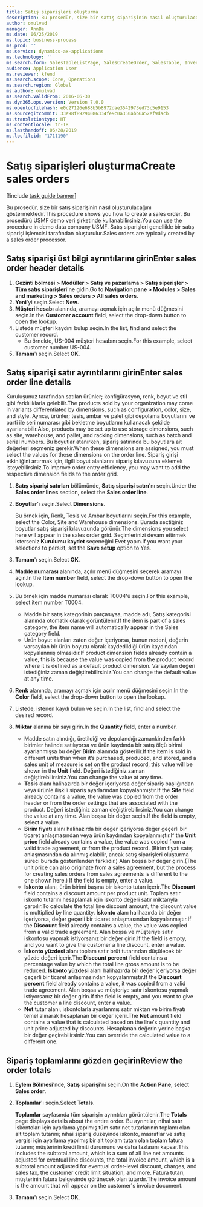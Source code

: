 ```yaml
---
title: Satış siparişleri oluşturma
description: Bu prosedür, size bir satış siparişinin nasıl oluşturulacağını göstermektedir.
author: omulvad
manager: AnnBe
ms.date: 06/25/2019
ms.topic: business-process
ms.prod: ''
ms.service: dynamics-ax-applications
ms.technology: ''
ms.search.form: SalesTableListPage, SalesCreateOrder, SalesTable, InventDimParmFixed, InventProductDimensionLookup, SalesTotals
audience: Application User
ms.reviewer: kfend
ms.search.scope: Core, Operations
ms.search.region: Global
ms.author: omulvad
ms.search.validFrom: 2016-06-30
ms.dyn365.ops.version: Version 7.0.0
ms.openlocfilehash: e0c27126e688b5b8972dae3542973ed73c5e9153
ms.sourcegitcommit: 33e98f89294086334fe9c0a350abb6a52ef9dacb
ms.translationtype: HT
ms.contentlocale: tr-TR
ms.lasthandoff: 06/28/2019
ms.locfileid: "1711190"
---
```

# <a name="create-sales-orders"></a><span data-ttu-id="5a18f-103">Satış siparişleri oluşturma</span><span class="sxs-lookup"><span data-stu-id="5a18f-103">Create sales orders</span></span>

[!include [task guide banner](../../includes/task-guide-banner.md)]

<span data-ttu-id="5a18f-104">Bu prosedür, size bir satış siparişinin nasıl oluşturulacağını göstermektedir.</span><span class="sxs-lookup"><span data-stu-id="5a18f-104">This procedure shows you how to create a sales order.</span></span> <span data-ttu-id="5a18f-105">Bu prosedürü USMF demo veri şirketinde kullanabilirsiniz.</span><span class="sxs-lookup"><span data-stu-id="5a18f-105">You can use the procedure in demo data company USMF.</span></span> <span data-ttu-id="5a18f-106">Satış siparişleri genellikle bir satış siparişi işlemcisi tarafından oluşturulur.</span><span class="sxs-lookup"><span data-stu-id="5a18f-106">Sales orders are typically created by a sales order processor.</span></span> 

## <a name="enter-sales-order-header-details"></a><span data-ttu-id="5a18f-107">Satış siparişi üst bilgi ayrıntılarını girin</span><span class="sxs-lookup"><span data-stu-id="5a18f-107">Enter sales order header details</span></span>
1. <span data-ttu-id="5a18f-108">**Gezinti bölmesi > Modüller > Satış ve pazarlama > Satış siperişler > Tüm satış siparişleri**'ne gidin.</span><span class="sxs-lookup"><span data-stu-id="5a18f-108">Go to **Navigation pane > Modules > Sales and marketing > Sales orders > All sales orders**.</span></span>
2. <span data-ttu-id="5a18f-109">**Yeni**'yi seçin.</span><span class="sxs-lookup"><span data-stu-id="5a18f-109">Select **New**.</span></span>
3. <span data-ttu-id="5a18f-110">**Müşteri hesabı** alanında, aramayı açmak için açılır menü düğmesini seçin.</span><span class="sxs-lookup"><span data-stu-id="5a18f-110">In the **Customer account** field, select the drop-down button to open the lookup.</span></span>
4. <span data-ttu-id="5a18f-111">Listede müşteri kaydını bulup seçin.</span><span class="sxs-lookup"><span data-stu-id="5a18f-111">In the list, find and select the customer record.</span></span>
    - <span data-ttu-id="5a18f-112">Bu örnekte, US-004 müşteri hesabını seçin.</span><span class="sxs-lookup"><span data-stu-id="5a18f-112">For this example, select customer number US-004.</span></span>  
5. <span data-ttu-id="5a18f-113">**Tamam**'ı seçin.</span><span class="sxs-lookup"><span data-stu-id="5a18f-113">Select **OK**.</span></span>

## <a name="enter-sales-order-line-details"></a><span data-ttu-id="5a18f-114">Satış siparişi satır ayrıntılarını girin</span><span class="sxs-lookup"><span data-stu-id="5a18f-114">Enter sales order line details</span></span>
    
<span data-ttu-id="5a18f-115">Kuruluşunuz tarafından satılan ürünler; konfigürasyon, renk, boyut ve stil gibi farklılıklarla gelebilir.</span><span class="sxs-lookup"><span data-stu-id="5a18f-115">The products sold by your organization may come in variants differentiated by dimensions, such as configuration, color, size, and style.</span></span> <span data-ttu-id="5a18f-116">Ayrıca, ürünler; tesis, ambar ve palet gibi depolama boyutlarını ve parti ile seri numarası gibi bekletme boyutlarını kullanacak şekilde ayarlanabilir.</span><span class="sxs-lookup"><span data-stu-id="5a18f-116">Also, products may be set up to use storage dimensions, such as site, warehouse, and pallet, and racking dimensions, such as batch and serial numbers.</span></span> <span data-ttu-id="5a18f-117">Bu boyutlar atanırken, sipariş satırında bu boyutlara ait değerleri seçmeniz gerekir.</span><span class="sxs-lookup"><span data-stu-id="5a18f-117">When these dimensions are assigned, you must select the values for those dimensions on the order line.</span></span> <span data-ttu-id="5a18f-118">Sipariş girişi etkinliğini artırmak için, ilgili boyut alanlarını sipariş kılavuzuna eklemek isteyebilirsiniz.</span><span class="sxs-lookup"><span data-stu-id="5a18f-118">To improve order entry efficiency, you may want to add the respective dimension fields to the order grid.</span></span>
    
1. <span data-ttu-id="5a18f-119">**Satış siparişi satırları** bölümünde, **Satış siparişi satırı**'nı seçin.</span><span class="sxs-lookup"><span data-stu-id="5a18f-119">Under the **Sales order lines** section, select the **Sales order line**.</span></span>
2. <span data-ttu-id="5a18f-120">**Boyutlar**'ı seçin.</span><span class="sxs-lookup"><span data-stu-id="5a18f-120">Select **Dimensions**.</span></span>
    
    <span data-ttu-id="5a18f-121">Bu örnek için, Renk, Tesis ve Ambar boyutlarını seçin.</span><span class="sxs-lookup"><span data-stu-id="5a18f-121">For this example, select the Color, Site and Warehouse dimensions.</span></span> <span data-ttu-id="5a18f-122">Burada seçtiğiniz boyutlar satış siparişi kılavuzunda görünür.</span><span class="sxs-lookup"><span data-stu-id="5a18f-122">The dimensions you select here will appear in the sales order grid.</span></span> <span data-ttu-id="5a18f-123">Seçimlerinizi devam ettirmek isterseniz **Kurulumu kaydet** seçeneğini Evet yapın.</span><span class="sxs-lookup"><span data-stu-id="5a18f-123">If you want your selections to persist, set the **Save setup** option to Yes.</span></span>
    
3. <span data-ttu-id="5a18f-124">**Tamam**'ı seçin.</span><span class="sxs-lookup"><span data-stu-id="5a18f-124">Select **OK**.</span></span>
4. <span data-ttu-id="5a18f-125">**Madde numarası** alanında, açılır menü düğmesini seçerek aramayı açın.</span><span class="sxs-lookup"><span data-stu-id="5a18f-125">In the **Item number** field, select the drop-down button to open the lookup.</span></span>
5. <span data-ttu-id="5a18f-126">Bu örnek için madde numarası olarak T0004'ü seçin.</span><span class="sxs-lookup"><span data-stu-id="5a18f-126">For this example, select item number T0004.</span></span>
    - <span data-ttu-id="5a18f-127">Madde bir satış kategorinin parçasıysa, madde adı, Satış kategorisi alanında otomatik olarak görüntülenir.</span><span class="sxs-lookup"><span data-stu-id="5a18f-127">If the item is part of a sales category, the item name will automatically appear in the Sales category field.</span></span>  
    - <span data-ttu-id="5a18f-128">Ürün boyut alanları zaten değer içeriyorsa, bunun nedeni, değerin varsayılan bir ürün boyutu olarak kaydedildiği ürün kaydından kopyalanmış olmasıdır.</span><span class="sxs-lookup"><span data-stu-id="5a18f-128">If product dimension fields already contain a value, this is because the value was copied from the product record where it is defined as a default product dimension.</span></span> <span data-ttu-id="5a18f-129">Varsayılan değeri istediğiniz zaman değiştirebilirsiniz.</span><span class="sxs-lookup"><span data-stu-id="5a18f-129">You can change the default value at any time.</span></span>   
6. <span data-ttu-id="5a18f-130">**Renk** alanında, aramayı açmak için açılır menü düğmesini seçin.</span><span class="sxs-lookup"><span data-stu-id="5a18f-130">In the **Color** field, select the drop-down button to open the lookup.</span></span>
7. <span data-ttu-id="5a18f-131">Listede, istenen kaydı bulun ve seçin.</span><span class="sxs-lookup"><span data-stu-id="5a18f-131">In the list, find and select the desired record.</span></span>
8. <span data-ttu-id="5a18f-132">**Miktar** alanına bir sayı girin.</span><span class="sxs-lookup"><span data-stu-id="5a18f-132">In the **Quantity** field, enter a number.</span></span>
    - <span data-ttu-id="5a18f-133">Madde satın alındığı, üretildiği ve depolandığı zamankinden farklı birimler halinde satılıyorsa ve ürün kaydında bir satış ölçü birimi ayarlanmışsa bu değer **Birim** alanında gösterilir.</span><span class="sxs-lookup"><span data-stu-id="5a18f-133">If the item is sold in different units than when it’s purchased, produced, and stored, and a sales unit of measure is set on the product record, this value will be shown in the **Unit** field.</span></span> <span data-ttu-id="5a18f-134">Değeri istediğiniz zaman değiştirebilirsiniz.</span><span class="sxs-lookup"><span data-stu-id="5a18f-134">You can change the value at any time.</span></span>   
    - <span data-ttu-id="5a18f-135">**Tesis** alanı halihazırda bir değer içeriyorsa değer sipariş başlığından veya ürünle ilişkili sipariş ayarlarından kopyalanmıştır.</span><span class="sxs-lookup"><span data-stu-id="5a18f-135">If the **Site** field already contains a value, the value was copied from the order header or from the order settings that are associated with the product.</span></span> <span data-ttu-id="5a18f-136">Değeri istediğiniz zaman değiştirebilirsiniz.</span><span class="sxs-lookup"><span data-stu-id="5a18f-136">You can change the value at any time.</span></span> <span data-ttu-id="5a18f-137">Alan boşsa bir değer seçin.</span><span class="sxs-lookup"><span data-stu-id="5a18f-137">If the field is empty, select a value.</span></span>   
    - <span data-ttu-id="5a18f-138">**Birim fiyatı** alanı halihazırda bir değer içeriyorsa değer geçerli bir ticaret anlaşmasından veya ürün kaydından kopyalanmıştır.</span><span class="sxs-lookup"><span data-stu-id="5a18f-138">If the **Unit price** field already contains a value, the value was copied from a valid trade agreement, or from the product record.</span></span> <span data-ttu-id="5a18f-139">(Birim fiyatı satış anlaşmasından da alınmış olabilir, ancak satış siparişleri oluşturma süreci burada gösterilenden farklıdır.) Alan boşsa bir değer girin.</span><span class="sxs-lookup"><span data-stu-id="5a18f-139">(The unit price can also originate from a sales agreement, but the process for creating sales orders from sales agreements is different to the one shown here.) If the field is empty, enter a value.</span></span>   
    - <span data-ttu-id="5a18f-140">**İskonto** alanı, ürün birimi başına bir iskonto tutarı içerir.</span><span class="sxs-lookup"><span data-stu-id="5a18f-140">The **Discount** field contains a discount amount per product unit.</span></span> <span data-ttu-id="5a18f-141">Toplam satır iskonto tutarını hesaplamak için iskonto değeri satır miktarıyla çarpılır.</span><span class="sxs-lookup"><span data-stu-id="5a18f-141">To calculate the total line discount amount, the discount value is multiplied by line quantity.</span></span> <span data-ttu-id="5a18f-142">**İskonto** alanı halihazırda bir değer içeriyorsa, değer geçerli bir ticaret anlaşmasından kopyalanmıştır.</span><span class="sxs-lookup"><span data-stu-id="5a18f-142">If the **Discount** field already contains a value, the value was copied from a valid trade agreement.</span></span> <span data-ttu-id="5a18f-143">Alan boşsa ve müşteriye satır iskontosu yapmak istiyorsanız bir değer girin.</span><span class="sxs-lookup"><span data-stu-id="5a18f-143">If the field is empty, and you want to give the customer a line discount, enter a value.</span></span>  
    - <span data-ttu-id="5a18f-144">**İskonto yüzdesi** alanı toplam satır brüt tutarından düşülecek bir yüzde değeri içerir.</span><span class="sxs-lookup"><span data-stu-id="5a18f-144">The **Discount percent** field contains a percentage value by which the total line gross amount is to be reduced.</span></span>  <span data-ttu-id="5a18f-145">**İskonto yüzdesi** alanı halihazırda bir değer içeriyorsa değer geçerli bir ticaret anlaşmasından kopyalanmıştır.</span><span class="sxs-lookup"><span data-stu-id="5a18f-145">If the **Discount percent** field already contains a value, it was copied from a valid trade agreement.</span></span> <span data-ttu-id="5a18f-146">Alan boşsa ve müşteriye satır iskontosu yapmak istiyorsanız bir değer girin.</span><span class="sxs-lookup"><span data-stu-id="5a18f-146">If the field is empty, and you want to give the customer a line discount, enter a value.</span></span> 
    - <span data-ttu-id="5a18f-147">**Net** tutar alanı, iskontolarla ayarlanmış satır miktarı ve birim fiyatı temel alınarak hesaplanan bir değer içerir.</span><span class="sxs-lookup"><span data-stu-id="5a18f-147">The **Net** amount field contains a value that is calculated based on the line's quantity and unit price adjusted by discounts.</span></span>  <span data-ttu-id="5a18f-148">Hesaplanan değerin yerine başka bir değer geçirebilirsiniz.</span><span class="sxs-lookup"><span data-stu-id="5a18f-148">You can override the calculated value to a different one.</span></span>  

## <a name="review-the-order-totals"></a><span data-ttu-id="5a18f-149">Sipariş toplamlarını gözden geçirin</span><span class="sxs-lookup"><span data-stu-id="5a18f-149">Review the order totals</span></span>
1. <span data-ttu-id="5a18f-150">**Eylem Bölmesi**'nde, **Satış siparişi**'ni seçin.</span><span class="sxs-lookup"><span data-stu-id="5a18f-150">On the **Action Pane**, select **Sales order**.</span></span>
2. <span data-ttu-id="5a18f-151">**Toplamlar**'ı seçin.</span><span class="sxs-lookup"><span data-stu-id="5a18f-151">Select **Totals**.</span></span>
    
    <span data-ttu-id="5a18f-152">**Toplamlar** sayfasında tüm siparişin ayrıntıları görüntülenir.</span><span class="sxs-lookup"><span data-stu-id="5a18f-152">The **Totals** page displays details about the entire order.</span></span> <span data-ttu-id="5a18f-153">Bu ayrıntılar, nihai satır iskontoları için ayarlama yapılmış tüm satır net tutarlarının toplamı olan alt toplam tutarını; nihai sipariş düzeyinde iskonto, masraflar ve satış vergisi için ayarlama yapılmış bir alt toplam tutarı olan toplam fatura tutarını; müşterinin kredi limiti durumunu ve daha fazlasını kapsar.</span><span class="sxs-lookup"><span data-stu-id="5a18f-153">This includes the subtotal amount, which is a sum of all line net amounts adjusted for eventual line discounts, the total invoice amount, which is a subtotal amount adjusted for eventual order-level discount, charges, and sales tax, the customer credit limit situation, and more.</span></span> <span data-ttu-id="5a18f-154">Fatura tutarı, müşterinin fatura belgesinde görünecek olan tutardır.</span><span class="sxs-lookup"><span data-stu-id="5a18f-154">The invoice amount is the amount that will appear on the customer's invoice document.</span></span>  
    
3. <span data-ttu-id="5a18f-155">**Tamam**'ı seçin.</span><span class="sxs-lookup"><span data-stu-id="5a18f-155">Select **OK**.</span></span>

